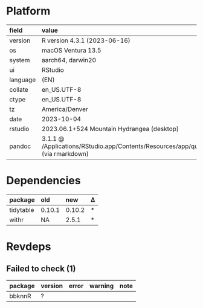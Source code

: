# Platform

|field    |value                                                                                      |
|:--------|:------------------------------------------------------------------------------------------|
|version  |R version 4.3.1 (2023-06-16)                                                               |
|os       |macOS Ventura 13.5                                                                         |
|system   |aarch64, darwin20                                                                          |
|ui       |RStudio                                                                                    |
|language |(EN)                                                                                       |
|collate  |en_US.UTF-8                                                                                |
|ctype    |en_US.UTF-8                                                                                |
|tz       |America/Denver                                                                             |
|date     |2023-10-04                                                                                 |
|rstudio  |2023.06.1+524 Mountain Hydrangea (desktop)                                                 |
|pandoc   |3.1.1 @ /Applications/RStudio.app/Contents/Resources/app/quarto/bin/tools/ (via rmarkdown) |

# Dependencies

|package   |old    |new    |Δ  |
|:---------|:------|:------|:--|
|tidytable |0.10.1 |0.10.2 |*  |
|withr     |NA     |2.5.1  |*  |

# Revdeps

## Failed to check (1)

|package |version |error |warning |note |
|:-------|:-------|:-----|:-------|:----|
|bbknnR  |?       |      |        |     |

